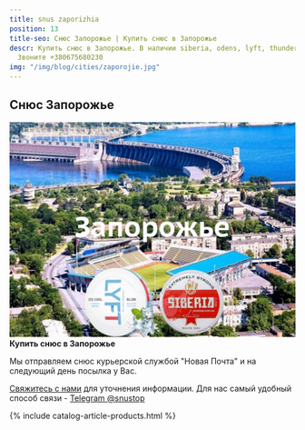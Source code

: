 ```yaml
---
title: snus zaporizhia
position: 13
title-seo: Снюс Запорожье | Купить снюс в Запорожье
descr: Купить снюс в Запорожье. В наличии siberia, odens, lyft, thunder, general и другие.
  Звоните +380675680230
img: "/img/blog/cities/zaporojie.jpg"
---
```


<section class="mb-4">
	<h1>Снюс Запорожье</h1>
	<div class="row">
		<div class="col-md-7">
			<img class="img-fluid" src="/img/blog/cities/zaporojie.jpg" alt="снюс в Запорожье">
		</div>
		<div class="col-md-5">
			<strong>Купить снюс в Запорожье</strong>
			<p>Мы отправляем снюс курьерской службой "Новая Почта" и на следующий день посылка у Вас.</p>
			<p><a href="#contactModal" data-toggle="modal" data-target="#contactModal">Свяжитесь с нами</a> для уточнения информации. Для нас самый удобный способ связи - <a href="//t.me/snustop" target="_blank" title="Telegram"><i class="icon-telegram"></i>Telegram @snustop</a></p>
		</div>
	</div>
</section>

{% include catalog-article-products.html %}